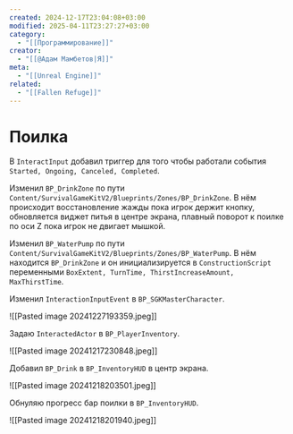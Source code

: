```yaml
---
created: 2024-12-17T23:04:08+03:00
modified: 2025-04-11T23:27:27+03:00
category:
  - "[[Программирование]]"
creator:
  - "[[@Адам Мамбетов|Я]]"
meta:
  - "[[Unreal Engine]]"
related:
  - "[[Fallen Refuge]]"
---
```


# Поилка

В `InteractInput` добавил триггер для того чтобы работали события `Started, Ongoing, Canceled, Completed`.

Изменил `BP_DrinkZone` по пути `Content/SurvivalGameKitV2/Blueprints/Zones/BP_DrinkZone`. В нём происходит восстановление жажды пока игрок держит кнопку, обновляется виджет питья в центре экрана, плавный поворот к поилке по оси Z пока игрок не двигает мышкой.

Изменил `BP_WaterPump` по пути `Content/SurvivalGameKitV2/Blueprints/Zones/BP_WaterPump`. В нём находится `BP_DrinkZone` и он инициализируется в `ConstructionScript` переменными `BoxExtent, TurnTime, ThirstIncreaseAmount, MaxThirstTime`.

Изменил `InteractionInputEvent` в `BP_SGKMasterCharacter`.

![[Pasted image 20241227193359.jpeg]]

Задаю `InteractedActor` в `BP_PlayerInventory`.

![[Pasted image 20241217230848.jpeg]]

Добавил `BP_Drink` в `BP_InventoryHUD` в центр экрана.

![[Pasted image 20241218203501.jpeg]]

Обнуляю прогресс бар поилки в `BP_InventoryHUD`.

![[Pasted image 20241218201940.jpeg]]
